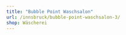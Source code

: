 ```yaml
---
title: "Bubble Point Waschsalon"
url: /innsbruck/bubble-point-waschsalon-3/
shop: Wäscherei
---
```

